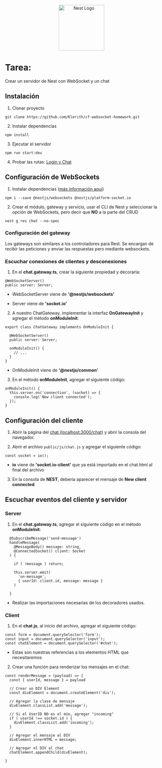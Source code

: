 <p align="center">
  <a href="http://nestjs.com/" target="blank"><img src="https://nestjs.com/img/logo-small.svg" width="150" alt="Nest Logo" /></a>
</p>

# Tarea: 
Crear un servidor de Nest con WebSocket y un chat


## Instalación
1. Clonar proyecto 
```
git clone https://github.com/Klerith/cf-websocket-homework.git
```

2. Instalar dependencias
```
npm install
```

3. Ejecutar el servidor
```
npm run start:dev
```

4. Probar las rutas:
[Login y Chat](http://localhost:3000)


## Configuración de WebSockets

1. Instalar dependencias ([más información aquí](https://docs.nestjs.com/websockets/gateways))
```
npm i --save @nestjs/websockets @nestjs/platform-socket.io
```

2. Crear el módulo, gateway y servicio, usar el CLI de Nest y seleccionar la opción de WebSockets, pero decir que **NO** a la parte del CRUD
```
nest g res chat --no-spec
```


### Configuración del gateway 
Los gateways son similares a los controladores para Rest. Se encargan de recibir las peticiones y enviar las respuestas pero mediante websockets.


### Escuchar conexiones de clientes y desconexiones

1. En el **chat.gateway.ts**, crear la siguiente propiedad y decorarla:
```
@WebSocketServer()
public server: Server;
```

* WebSocketServer viene de **'@nestjs/websockets'**

* Server viene de **'socket.io'**


2. A nuestro ChatGateway, implementar la interfaz **OnGatewayInit** y agregar el método **onModuleInit**:
   
```
export class ChatGateway implements OnModuleInit {

  @WebSocketServer()
  public server: Server;

  onModuleInit() {
    // ...
  }
}
```
* OnModuleInit viene de **'@nestjs/common'**


3. En el método **onModuleInit**, agregar el siguiente código:
```
onModuleInit() {
  this.server.on('connection', (socket) => {
    console.log('New client connected');
  });
}
```

## Configuración del cliente

1. Abrir la página del [chat (localhost:3000/chat)](http://localhost:3000/chat.html) y abrir la consola del navegador.

2. Abrir el archivo ```public/js/chat.js``` y agregar el siguiente código:
```
const socket = io();
```
* **io** viene de **'socket.io-client'** que ya está importado en el chat.html al final del archivo


3. En la consola de **NEST**, debería aparecer el mensaje de **New client connected**



## Escuchar eventos del cliente y servidor

### Server
1. En el **chat.gateway.ts**, agregar el siguiente código en el método **onModuleInit**:
```
  @SubscribeMessage('send-message')
  handleMessage( 
    @MessageBody() message: string,
    @ConnectedSocket() client: Socket
  ) {
    
    if ( !message ) return;

    this.server.emit(
      'on-message', 
      { userId: client.id, message: message }
    )

  }
```
* Realizar las importaciones necesarias de los decoradores usados.


### Client

1. En el **chat.js**, al inicio del archivo, agregar el siguiente código:
```
const form = document.querySelector('form');
const input = document.querySelector('input');
const chatElement = document.querySelector('#chat');
```
* Estas son nuestras referencias a los elementos HTML que necesitaremos


2. Crear una función para renderizar los mensajes en el chat:
```
const renderMessage = (payload) => {
  const { userId, message } = payload

  // Crear un DIV Element
  const divElement = document.createElement('div');

  // Agregar la clase de mensaje
  divElement.classList.add('message');

  // Si el UserID NO es el mío, agregar "incoming"
  if ( userId !== socket.id ) {
    divElement.classList.add('incoming');
  }

  // Agregar el mensaje al DIV
  divElement.innerHTML = message;

  // Agregar el DIV al chat
  chatElement.appendChild(divElement);

}
```